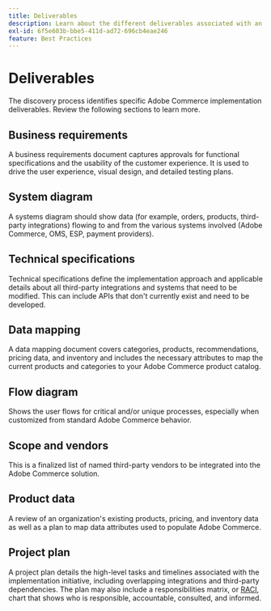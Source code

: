 ```yaml
---
title: Deliverables
description: Learn about the different deliverables associated with an Adobe Commerce implementation.
exl-id: 6f5e603b-bbe5-411d-ad72-696cb4eae246
feature: Best Practices
---
```

# Deliverables 

The discovery process identifies specific Adobe Commerce implementation deliverables. Review the following sections to learn more.

## Business requirements

A business requirements document captures approvals for functional specifications and the usability of the customer experience. It is used to drive the user experience, visual design, and detailed testing plans.

## System diagram

A systems diagram should show data (for example, orders, products, third-party integrations) flowing to and from the various systems involved (Adobe Commerce, OMS, ESP, payment providers).

## Technical specifications

Technical specifications define the implementation approach and applicable details about all third-party integrations and systems that need to be modified. This can include APIs that don't currently exist and need to be developed.

## Data mapping

A data mapping document covers categories, products, recommendations, pricing data, and inventory and includes the necessary attributes to map the current products and categories to your Adobe Commerce product catalog.

## Flow diagram

Shows the user flows for critical and/or unique processes, especially when customized from standard Adobe Commerce behavior.

## Scope and vendors

This is a finalized list of named third-party vendors to be integrated into the Adobe Commerce solution.

## Product data

A review of an organization's existing products, pricing, and inventory data as well as a plan to map data attributes used to populate Adobe Commerce.

## Project plan

A project plan details the high-level tasks and timelines associated with the implementation initiative, including overlapping integrations and third-party dependencies. The plan may also include a responsibilities matrix, or [RACI](../planning/ownership.md), chart that shows who is responsible, accountable, consulted, and informed.
